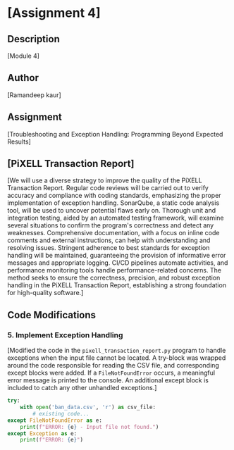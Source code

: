 # [Assignment 4]

## Description
[Module 4]

## Author
[Ramandeep kaur]

## Assignment
[Troubleshooting and Exception Handling: Programming Beyond Expected Results]

## [PiXELL Transaction Report]
[We will use a diverse strategy to improve the quality of the PiXELL Transaction Report. Regular code reviews will be carried out to verify accuracy and compliance with coding standards, emphasizing the proper implementation of exception handling. SonarQube, a static code analysis tool, will be used to uncover potential flaws early on. Thorough unit and integration testing, aided by an automated testing framework, will examine several situations to confirm the program's correctness and detect any weaknesses. Comprehensive documentation, with a focus on inline code comments and external instructions, can help with understanding and resolving issues. Stringent adherence to best standards for exception handling will be maintained, guaranteeing the provision of informative error messages and appropriate logging. CI/CD pipelines automate activities, and performance monitoring tools handle performance-related concerns. The method seeks to ensure the correctness, precision, and robust exception handling in the PiXELL Transaction Report, establishing a strong foundation for high-quality software.]

## Code Modifications

### 5. Implement Exception Handling

[Modified the code in the `pixell_transaction_report.py` program to handle exceptions when the input file cannot be located. A try-block was wrapped around the code responsible for reading the CSV file, and corresponding except blocks were added. If a `FileNotFoundError` occurs, a meaningful error message is printed to the console. An additional except block is included to catch any other unhandled exceptions.]

```python
try:
    with open('ban_data.csv', 'r') as csv_file:
        # existing code...
except FileNotFoundError as e:
    print(f"ERROR: {e} - Input file not found.")
except Exception as e:
    print(f"ERROR: {e}")